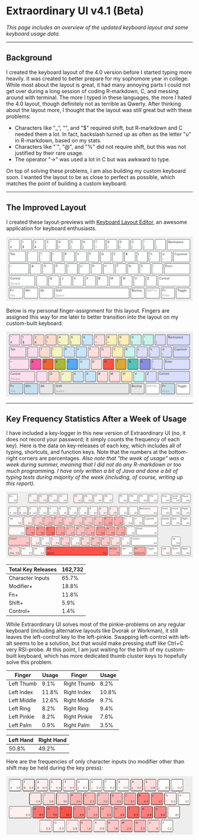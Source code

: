 # Extraordinary UI v4.1 (Beta)

*This page includes an overview of the updated keyboard layout and some keyboard usage data.*

***
## Background

I created the keyboard layout of the 4.0 version before I started typing more heavily. It was created to better prepare for my sophomore year in college. While most about the layout is great, it had many annoying parts I could not get over during a long session of coding R-markdown, C, and messing around with terminal. The more I typed in these languages, the more I hated the 4.0 layout, though definitely not as terrible as Qwerty. After thinking about the layout more, I thought that the layout was still great but with these problems:
* Characters like "_", "\", and "$" required shift, but R-markdown and C needed them a lot. In fact, backslash turned up as often as the letter "u" in R-markdown, based on my stats.
* Characters like "`", "@", and "%" did not require shift, but this was not justified by their rare usage.
* The operator "->" was used a lot in C but was awkward to type.

On top of solving these problems, I am also building my custom keyboard soon. I wanted the layout to be as close to perfect as possible, which matches the point of building a custom keyboard.

***
## The Improved Layout

I created these layout-previews with [Keyboard Layout Editor](http://www.keyboard-layout-editor.com/#/gists/ebbbc4f0b8260dfac7d33e087b100bbb), an awesome application for keyboard enthusiasts.

![v4.1 Basic Layout](https://raw.githubusercontent.com/asianboii-chen/AsianboiisUI/master/4.1/4.1_basic_layout.png)

Below is my personal finger-assignment for this layout. Fingers are assigned this way for me later to better transition into the layout on my custom-built keyboard.

![v4.1 Layout Finger Assignment](https://raw.githubusercontent.com/asianboii-chen/AsianboiisUI/master/4.1/4.1_finger_assignment.png)

***
## Key Frequency Statistics After a Week of Usage

I have included a key-logger in this new version of Extraordinary UI (no, it does not record your password; it simply counts the frequency of each key). Here is the data on key-releases of each key, which includes all of typing, shortcuts, and function keys. Note that the numbers at the bottom-right corners are percentages. *Also note that "the week of usage" was a week during summer, meaning that I did not do any R-markdown or too much programming. I have only written a bit of Java and done a bit of typing tests during majority of the week (including, of course, writing up this report).*

![v4.1 Basic Layout](https://raw.githubusercontent.com/asianboii-chen/AsianboiisUI/master/4.1/4.1_one_week_total_stats.png)

| Total Key Releases | 162,732 |
|--------------------|---------|
| Character Inputs   | 65.7%   |
| Modifier+          | 18.8%   |
| Fn+                | 11.8%   |
| Shift+             | 5.9%    |
| Control+           | 1.4%    |

While Extraordinary UI solves most of the pinkie-problems on any regular keyboard (including alternative layouts like Dvorak or Workman), it still leaves the left-control key to the left-pinkie. Swapping left-control with left-alt seems to be a solution, but that would make pressing stuff like Ctrl+C very RSI-probe. At this point, I am just waiting for the birth of my custom-built keyboard, which has more dedicated thumb cluster keys to hopefully solve this problem.

| Finger      | Usage   | Finger       | Usage   |
|-------------|---------|--------------|---------|
| Left Thumb  | 9.1%    | Right Thumb  | 8.2%    |
| Left Index  | 11.8%   | Right Index  | 10.8%   |
| Left Middle | 12.6%   | Right Middle | 9.7%    |
| Left Ring   | 8.2%    | Right Ring   | 9.4%    |
| Left Pinkie | 8.2%    | Right Pinkie | 7.6%    |
| Left Palm   | 0.9%    | Right Palm   | 3.5%    |

| Left Hand | Right Hand |
|-----------|------------|
| 50.8%     | 49.2%      |

Here are the frequencies of only character inputs (no modifier other than shift may be held during the key press):

![v4.1 Basic Layout](https://raw.githubusercontent.com/asianboii-chen/AsianboiisUI/master/4.1/4.1_one_week_char_stats.png)
